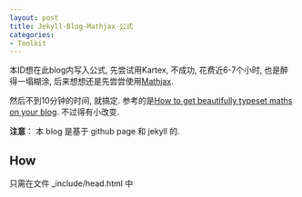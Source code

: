 ```yaml
---
layout: post
title: Jekyll-Blog-Mathjax-公式
categories:
- Toolkit
---
```


本ID想在此blog内写入公式, 先尝试用Kartex, 不成功, 花费近6-7个小时, 也是醉得一塌糊涂, 后来想想还是先尝尝使用[Mathjax][1].

然后不到10分钟的时间, 就搞定. 参考的是[How to get beautifully typeset maths on your blog][2]. 不过得有小改变.

**注意**： 本 blog 是基于 github page 和 jekyll 的.

## How

只需在文件 _include/head.html 中 <title> tag 下 添加以下：

  	<!-- mathjax -->
  	<script type="text/x-mathjax-config">
    	MathJax.Hub.Config({tex2jax: {inlineMath: [['$','$'], ['\\(','\\)']],
                         	displayMath: [['\\[','\\]'], ['$$','$$']]}});
  	</script>
  	<script type="text/javascript"
    	src="https://cdn.mathjax.org/mathjax/latest/MathJax.js?config=TeX-AMS-MML_HTMLorMML">
  	</script>

 **注意**：src=“https://  ”, [How to get beautifully typeset maths on your blog][2] 中的是 http, 因为本blog是基于 github page. 具体原因, 目前尚未知晓, 能显示公式就OK.

		$$P(x) = \frac{1}{\sigma\sqrt{2\pi}}e^{-\frac{(x-\mu)^2}{2\sigma ^2}}$$

$$P(x) = \frac{1}{\sigma\sqrt{2\pi}}e^{-\frac{(x-\mu)^2}{2\sigma ^2}}$$

## 后记

这一个简单的设置, 花费的时间近6个小时, 开始使用katex, 一直没有结果, 最后想到要止损, 就先用mathjax 再说. 

学习要明确概念：

- what
- how

必要时候, 适当休息. 还有记得多喝水哦.

## 延伸

关于 Katex set 的参考：

[0] [MathJax | kramdown](https://kramdown.gettalong.org/math_engine/mathjax.html)
[1] [Rendering LaTeX in Javascript with KaTeX and Jekyll · Will Drevo](http://willdrevo.com/latex-equation-rendering-in-javascript-with-jekyll-and-katex/)
[2] [Rendering LaTeX using KaTeX and Jekyll](https://xuc.me/blog/katex-and-jekyll/)

这个以后有机会再搞.

---

	beta 1.0
	Anifacc  
	2017-03-27 17:30:15
	~0:20 mins

---


[1]:	http://docs.mathjax.org/en/latest/start.html
[2]:	https://www.checkmyworking.com/2012/01/how-to-get-beautifully-typeset-maths-on-your-blog/#other